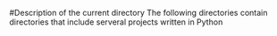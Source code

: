 #Description of the current directory
The following directories contain directories that include serveral projects written in Python
